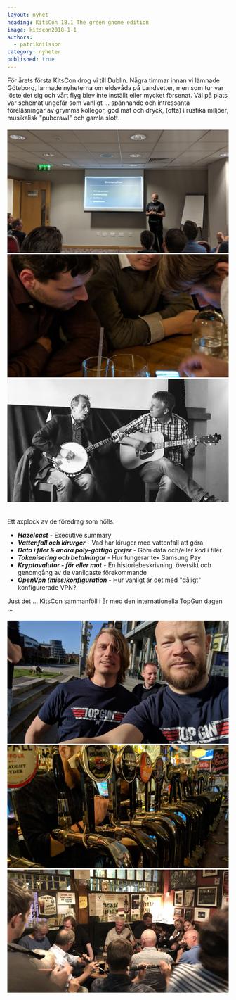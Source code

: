 ```yaml
---
layout: nyhet
heading: KitsCon 18.1 The green gnome edition
image: kitscon2018-1-1
authors:
  - patriknilsson
category: nyheter
published: true
---
```


För årets första KitsCon drog vi till Dublin. Några timmar innan vi lämnade Göteborg, larmade nyheterna om eldsvåda på Landvetter, men som tur var löste det sig och vårt flyg blev inte inställt eller mycket försenat. Väl på plats var schemat ungefär som vanligt ... spännande och intressanta föreläsningar av grymma kollegor, god mat och dryck, (ofta) i rustika miljöer, musikalisk "pubcrawl" och gamla slott.


###### ![](/images/nyheter/kitscon2018-1-2.jpg)![](/images/nyheter/kitscon2018-1-4-small@2x.jpg)![](/images/nyheter/kitscon2018-1-6-small@2x.jpg)


Ett axplock av de föredrag som hölls:

* ***Hazelcast*** - Executive summary
* ***Vattenfall och kirurger*** - Vad har kiruger med vattenfall att göra
* ***Data i filer & andra poly-göttiga grejer*** - Göm data och/eller kod i filer
* ***Tokenisering och betalningar*** - Hur fungerar tex Samsung Pay
* ***Kryptovalutor - för eller mot*** - En historiebeskrivning, översikt och genomgång av de vanligaste förekommande
* ***OpenVpn (miss)konfiguration*** - Hur vanligt är det med "dåligt" konfigurerade VPN?

Just det ... KitsCon sammanföll i år med den internationella TopGun dagen ...

###### ![](/images/nyheter/kitscon2018-1-5.jpg )![](/images/nyheter/kitscon2018-1-3-small@2x.jpg )![](/images/nyheter/kitscon2018-1-7-small@2x.jpg )